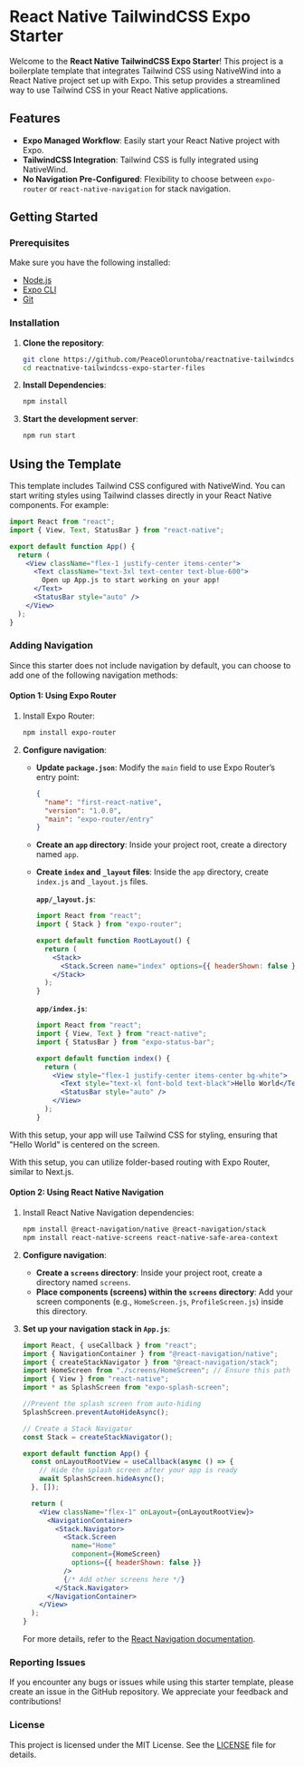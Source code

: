 # React Native TailwindCSS Expo Starter

Welcome to the **React Native TailwindCSS Expo Starter**! This project is a boilerplate template that integrates Tailwind CSS using NativeWind into a React Native project set up with Expo. This setup provides a streamlined way to use Tailwind CSS in your React Native applications.

## Features

- **Expo Managed Workflow**: Easily start your React Native project with Expo.
- **TailwindCSS Integration**: Tailwind CSS is fully integrated using NativeWind.
- **No Navigation Pre-Configured**: Flexibility to choose between `expo-router` or `react-native-navigation` for stack navigation.

## Getting Started

### Prerequisites

Make sure you have the following installed:

- [Node.js](https://nodejs.org/)
- [Expo CLI](https://docs.expo.dev/get-started/installation/)
- [Git](https://git-scm.com/)

### Installation

1. **Clone the repository**:
   ```bash
   git clone https://github.com/PeaceOloruntoba/reactnative-tailwindcss-expo-starter-files.git
   cd reactnative-tailwindcss-expo-starter-files
   ```
2. **Install Dependencies**:
   ```bash
   npm install
   ```
3. **Start the development server**:
   ```bash
   npm run start
   ```
## Using the Template

This template includes Tailwind CSS configured with NativeWind. You can start writing styles using Tailwind classes directly in your React Native components. For example:

```jsx
import React from "react";
import { View, Text, StatusBar } from "react-native";

export default function App() {
  return (
    <View className="flex-1 justify-center items-center">
      <Text className="text-3xl text-center text-blue-600">
        Open up App.js to start working on your app!
      </Text>
      <StatusBar style="auto" />
    </View>
  );
}
```
### Adding Navigation

Since this starter does not include navigation by default, you can choose to add one of the following navigation methods:

#### Option 1: Using Expo Router

1. Install Expo Router:

   ```bash
   npm install expo-router
   ```
2. **Configure navigation**:
   - **Update `package.json`**: Modify the `main` field to use Expo Router’s entry point:

     ```json
     {
       "name": "first-react-native",
       "version": "1.0.0",
       "main": "expo-router/entry"
     }
     ```

   - **Create an `app` directory**: Inside your project root, create a directory named `app`.

   - **Create `index` and `_layout` files**: Inside the `app` directory, create `index.js` and `_layout.js` files.

     **`app/_layout.js`**:

     ```jsx
     import React from "react";
     import { Stack } from "expo-router";

     export default function RootLayout() {
       return (
         <Stack>
           <Stack.Screen name="index" options={{ headerShown: false }} />
         </Stack>
       );
     }
     ```

     **`app/index.js`**:

     ```jsx
     import React from "react";
     import { View, Text } from "react-native";
     import { StatusBar } from "expo-status-bar";

     export default function index() {
       return (
         <View style="flex-1 justify-center items-center bg-white">
           <Text style="text-xl font-bold text-black">Hello World</Text>
           <StatusBar style="auto" />
         </View>
       );
     }
     ```

With this setup, your app will use Tailwind CSS for styling, ensuring that "Hello World" is centered on the screen.

With this setup, you can utilize folder-based routing with Expo Router, similar to Next.js.

#### Option 2: Using React Native Navigation

1. Install React Native Navigation dependencies:

   ```bash
   npm install @react-navigation/native @react-navigation/stack
   npm install react-native-screens react-native-safe-area-context
   ```
2. **Configure navigation**:
   - **Create a `screens` directory**: 
     Inside your project root, create a directory named `screens`.
   - **Place components (screens) within the `screens` directory**: 
     Add your screen components (e.g., `HomeScreen.js`, `ProfileScreen.js`) inside this directory.
3. **Set up your navigation stack in `App.js`**:

   ```jsx
   import React, { useCallback } from "react";
   import { NavigationContainer } from "@react-navigation/native";
   import { createStackNavigator } from "@react-navigation/stack";
   import HomeScreen from "./screens/HomeScreen"; // Ensure this path is correct
   import { View } from "react-native";
   import * as SplashScreen from "expo-splash-screen";
   
   //Prevent the splash screen from auto-hiding
   SplashScreen.preventAutoHideAsync();
   
   // Create a Stack Navigator
   const Stack = createStackNavigator();
   
   export default function App() {
     const onLayoutRootView = useCallback(async () => {
       // Hide the splash screen after your app is ready
       await SplashScreen.hideAsync();
     }, []);
   
     return (
       <View className="flex-1" onLayout={onLayoutRootView}>
         <NavigationContainer>
           <Stack.Navigator>
             <Stack.Screen
               name="Home"
               component={HomeScreen}
               options={{ headerShown: false }}
             />
             {/* Add other screens here */}
           </Stack.Navigator>
         </NavigationContainer>
       </View>
     );
   }
   ```
   For more details, refer to the [React Navigation documentation](https://reactnavigation.org/).

### Reporting Issues

If you encounter any bugs or issues while using this starter template, please create an issue in the GitHub repository. We appreciate your feedback and contributions!

### License

This project is licensed under the MIT License. See the [LICENSE](LICENSE) file for details.
